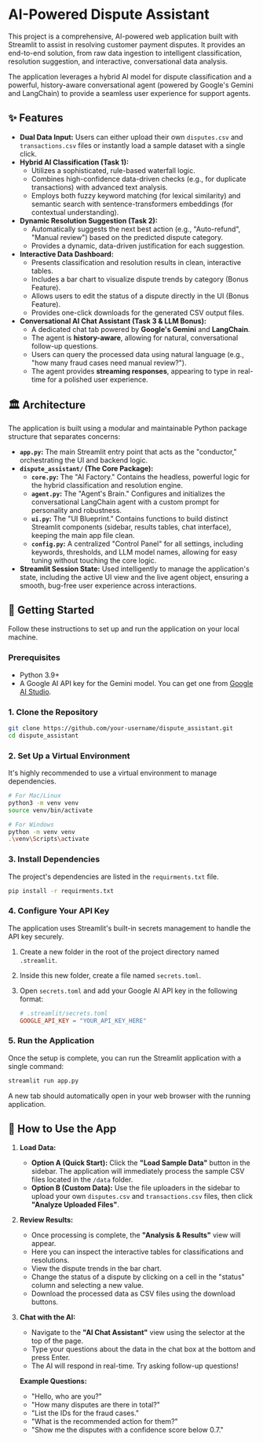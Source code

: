 # AI-Powered Dispute Assistant

This project is a comprehensive, AI-powered web application built with Streamlit to assist in resolving customer payment disputes. It provides an end-to-end solution, from raw data ingestion to intelligent classification, resolution suggestion, and interactive, conversational data analysis.

The application leverages a hybrid AI model for dispute classification and a powerful, history-aware conversational agent (powered by Google's Gemini and LangChain) to provide a seamless user experience for support agents.


## ✨ Features

*   **Dual Data Input:** Users can either upload their own `disputes.csv` and `transactions.csv` files or instantly load a sample dataset with a single click.
*   **Hybrid AI Classification (Task 1):**
    *   Utilizes a sophisticated, rule-based waterfall logic.
    *   Combines high-confidence data-driven checks (e.g., for duplicate transactions) with advanced text analysis.
    *   Employs both fuzzy keyword matching (for lexical similarity) and semantic search with sentence-transformers embeddings (for contextual understanding).
*   **Dynamic Resolution Suggestion (Task 2):**
    *   Automatically suggests the next best action (e.g., "Auto-refund", "Manual review") based on the predicted dispute category.
    *   Provides a dynamic, data-driven justification for each suggestion.
*   **Interactive Data Dashboard:**
    *   Presents classification and resolution results in clean, interactive tables.
    *   Includes a bar chart to visualize dispute trends by category (Bonus Feature).
    *   Allows users to edit the status of a dispute directly in the UI (Bonus Feature).
    *   Provides one-click downloads for the generated CSV output files.
*   **Conversational AI Chat Assistant (Task 3 & LLM Bonus):**
    *   A dedicated chat tab powered by **Google's Gemini** and **LangChain**.
    *   The agent is **history-aware**, allowing for natural, conversational follow-up questions.
    *   Users can query the processed data using natural language (e.g., "how many fraud cases need manual review?").
    *   The agent provides **streaming responses**, appearing to type in real-time for a polished user experience.

## 🏛️ Architecture

The application is built using a modular and maintainable Python package structure that separates concerns:

*   **`app.py`:** The main Streamlit entry point that acts as the "conductor," orchestrating the UI and backend logic.
*   **`dispute_assistant/` (The Core Package):**
    *   **`core.py`:** The "AI Factory." Contains the headless, powerful logic for the hybrid classification and resolution engine.
    *   **`agent.py`:** The "Agent's Brain." Configures and initializes the conversational LangChain agent with a custom prompt for personality and robustness.
    *   **`ui.py`:** The "UI Blueprint." Contains functions to build distinct Streamlit components (sidebar, results tables, chat interface), keeping the main app file clean.
    *   **`config.py`:** A centralized "Control Panel" for all settings, including keywords, thresholds, and LLM model names, allowing for easy tuning without touching the core logic.
*   **Streamlit Session State:** Used intelligently to manage the application's state, including the active UI view and the live agent object, ensuring a smooth, bug-free user experience across interactions.

## 🚀 Getting Started

Follow these instructions to set up and run the application on your local machine.

### Prerequisites

*   Python 3.9+
*   A Google AI API key for the Gemini model. You can get one from [Google AI Studio](https://aistudio.google.com/app/apikey).

### 1. Clone the Repository

```bash
git clone https://github.com/your-username/dispute_assistant.git
cd dispute_assistant
```

### 2. Set Up a Virtual Environment

It's highly recommended to use a virtual environment to manage dependencies.

```bash
# For Mac/Linux
python3 -m venv venv
source venv/bin/activate

# For Windows
python -m venv venv
.\venv\Scripts\activate
```

### 3. Install Dependencies

The project's dependencies are listed in the `requirments.txt` file.

```bash
pip install -r requirments.txt
```

### 4. Configure Your API Key

The application uses Streamlit's built-in secrets management to handle the API key securely.

1.  Create a new folder in the root of the project directory named `.streamlit`.
2.  Inside this new folder, create a file named `secrets.toml`.
3.  Open `secrets.toml` and add your Google AI API key in the following format:

    ```toml
    # .streamlit/secrets.toml
    GOOGLE_API_KEY = "YOUR_API_KEY_HERE"
    ```

### 5. Run the Application

Once the setup is complete, you can run the Streamlit application with a single command:

```bash
streamlit run app.py
```

A new tab should automatically open in your web browser with the running application.

## 📖 How to Use the App

1.  **Load Data:**
    *   **Option A (Quick Start):** Click the **"Load Sample Data"** button in the sidebar. The application will immediately process the sample CSV files located in the `/data` folder.
    *   **Option B (Custom Data):** Use the file uploaders in the sidebar to upload your own `disputes.csv` and `transactions.csv` files, then click **"Analyze Uploaded Files"**.
2.  **Review Results:**
    *   Once processing is complete, the **"Analysis & Results"** view will appear.
    *   Here you can inspect the interactive tables for classifications and resolutions.
    *   View the dispute trends in the bar chart.
    *   Change the status of a dispute by clicking on a cell in the "status" column and selecting a new value.
    *   Download the processed data as CSV files using the download buttons.
3.  **Chat with the AI:**
    *   Navigate to the **"AI Chat Assistant"** view using the selector at the top of the page.
    *   Type your questions about the data in the chat box at the bottom and press Enter.
    *   The AI will respond in real-time. Try asking follow-up questions!

    **Example Questions:**
    *   "Hello, who are you?"
    *   "How many disputes are there in total?"
    *   "List the IDs for the fraud cases."
    *   "What is the recommended action for them?"
    *   "Show me the disputes with a confidence score below 0.7."